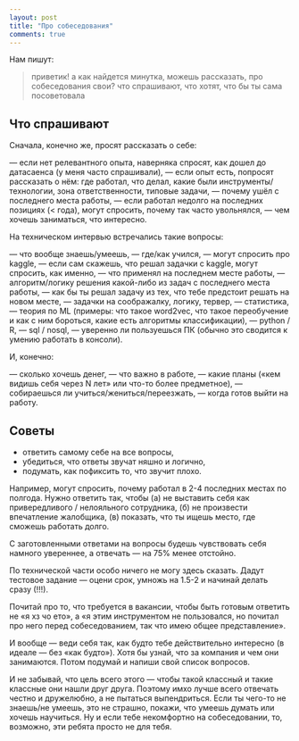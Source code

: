 ```yaml
---
layout: post
title: "Про собеседования"
comments: true
---
```


Нам пишут:

> приветик! 
> а как найдется минутка, можешь рассказать, про собеседования свои? что спрашивают, что хотят, что бы ты сама посоветовала

## Что спрашивают

Сначала, конечно же, просят рассказать о себе:

— если нет релевантного опыта, наверняка спросят, как дошел до датасаенса (у меня часто спрашивали),
— если опыт есть, попросят рассказать о нём: где работал, что делал, какие были инструменты/технологии, зона ответственности, типовые задачи,
— почему ушёл с последнего места работы,
— если работал недолго на последних позициях (< года), могут спросить, почему так часто увольнялся,
— чем хочешь заниматься, что интересно.

На техническом интервью встречались такие вопросы:

— что вообще знаешь/умеешь,
— где/как учился,
— могут спросить про kaggle,
— если сам скажешь, что решал задачки с kaggle, могут спросить, как именно,
— что применял на последнем месте работы,
— алгоритм/логику решения какой-либо из задач с последнего места работы,
— как бы ты решал задачу из тех, что тебе предстоит решать на новом месте,
— задачки на соображалку, логику, тервер,
— статистика,
— теория по ML (примеры: что такое word2vec, что такое переобучение и как с ним бороться, какие есть алгоритмы классификации),
— python / R,
— sql / nosql,
— уверенно ли пользуешься ПК (обычно это сводится к умению работать в консоли).

И, конечно:

— сколько хочешь денег,
— что важно в работе,
— какие планы («кем видишь себя через N лет» или что-то более предметное),
— собираешься ли учиться/жениться/переезжать,
— когда готов выйти на работу.

## Советы

- ответить самому себе на все вопросы,
- убедиться, что ответы звучат няшно и логично,
- подумать, как пофиксить то, что звучит плохо.

Например, могут спросить, почему работал в 2-4 последних местах по полгода. Нужно ответить так, чтобы (а) не выставить себя как привередливого / нелояльного сотрудника, (б) не произвести впечатление жалобщика, (в) показать, что ты ищешь место, где сможешь работать долго.

С заготовленными ответами на вопросы будешь чувствовать себя намного увереннее, а отвечать — на 75% менее отстойно.

По технической части особо ничего не могу здесь сказать. Дадут тестовое задание — оцени срок, умножь на 1.5-2 и начинай делать сразу (!!!). 

Почитай про то, что требуется в вакансии, чтобы быть готовым ответить не «я хз чо ето», а «я этим инструментом не пользовался, но почитал про него перед собеседованием, так что имею общее представление».

И вообще — веди себя так, как будто тебе действительно интересно (в идеале — без «как будто»). Хотя бы узнай, что за компания и чем они занимаются. Потом подумай и напиши свой список вопросов.

И не забывай, что цель всего этого — чтобы такой классный и такие классные они нашли друг друга. Поэтому имхо лучше всего отвечать честно и дружелюбно, а не пытаться выпендриться. 
Если ты чего-то не знаешь/не умеешь, это не страшно, покажи, что умеешь думать или хочешь научиться.
Ну и если тебе некомфортно на собеседовании, то, возможно, эти ребята просто не для тебя.

